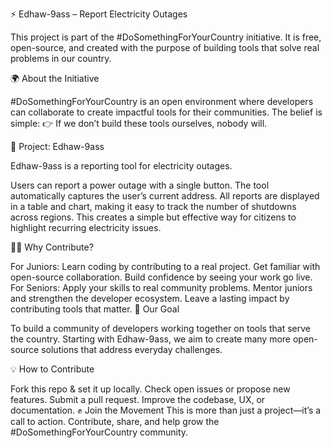 ⚡ Edhaw-9ass – Report Electricity Outages

This project is part of the #DoSomethingForYourCountry initiative.
It is free, open-source, and created with the purpose of building tools that solve real problems in our country.

🌍 About the Initiative

#DoSomethingForYourCountry is an open environment where developers can collaborate to create impactful tools for their communities. The belief is simple:
👉 If we don’t build these tools ourselves, nobody will.

🔌 Project: Edhaw-9ass

Edhaw-9ass is a reporting tool for electricity outages.

Users can report a power outage with a single button.
The tool automatically captures the user’s current address.
All reports are displayed in a table and chart, making it easy to track the number of shutdowns across regions.
This creates a simple but effective way for citizens to highlight recurring electricity issues.

👩‍💻 Why Contribute?

For Juniors:
Learn coding by contributing to a real project.
Get familiar with open-source collaboration.
Build confidence by seeing your work go live.
For Seniors:
Apply your skills to real community problems.
Mentor juniors and strengthen the developer ecosystem.
Leave a lasting impact by contributing tools that matter.
🚀 Our Goal

To build a community of developers working together on tools that serve the country. Starting with Edhaw-9ass, we aim to create many more open-source solutions that address everyday challenges.

💡 How to Contribute

Fork this repo & set it up locally.
Check open issues or propose new features.
Submit a pull request.
Improve the codebase, UX, or documentation.
✊ Join the Movement
This is more than just a project—it’s a call to action.
Contribute, share, and help grow the #DoSomethingForYourCountry community.
